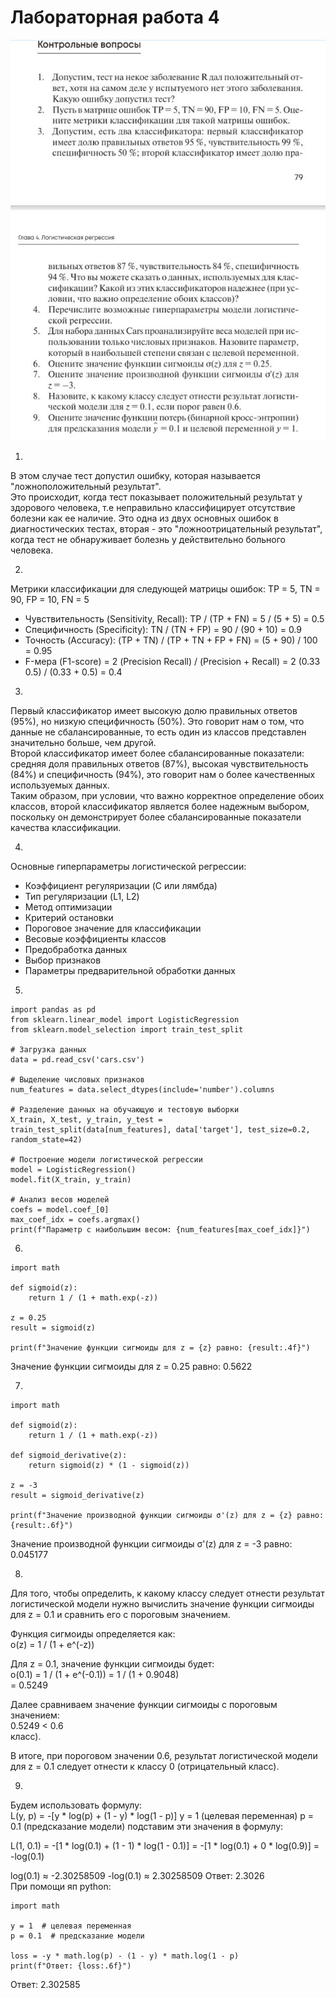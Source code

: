 # Лабораторная работа 4
![alt text](img/kt4.JPG)  

1.

В этом случае тест допустил ошибку, которая называется "ложноположительный результат".   
Это происходит, когда тест показывает положительный результат у здорового человека, т.е неправильно классифицирует отсутствие болезни как ее наличие. Это одна из двух основных ошибок в диагностических тестах, вторая - это "ложноотрицательный результат", когда тест не обнаруживает болезнь у действительно больного человека.

2.

Метрики классификации для следующей матрицы ошибок:
TP = 5, TN = 90, FP = 10, FN = 5
- Чувствительность (Sensitivity, Recall): TP / (TP + FN) = 5 / (5 + 5) = 0.5  
- Специфичность (Specificity): TN / (TN + FP) = 90 / (90 + 10) = 0.9  
- Точность (Accuracy): (TP + TN) / (TP + TN + FP + FN) = (5 + 90) / 100 = 0.95  
- F-мера (F1-score) = 2 (Precision Recall) / (Precision + Recall) = 2 (0.33 0.5) / (0.33 + 0.5) = 0.4

3.

Первый классификатор имеет высокую долю правильных ответов (95%), но низкую специфичность (50%). Это говорит нам о том, что данные не сбалансированные, то есть один из классов представлен значительно больше, чем другой.  
Второй классификатор имеет более сбалансированные показатели: средняя доля правильных ответов (87%), высокая чувствительность (84%) и специфичность (94%), это говорит нам о более качественных используемых данных.  
Таким образом, при условии, что важно корректное определение обоих классов, второй классификатор является более надежным выбором, поскольку он демонстрирует более сбалансированные показатели качества классификации.   

4.

Основные гиперпараметры логистической регрессии:

- Коэффициент регуляризации (C или лямбда)
- Тип регуляризации (L1, L2)
- Метод оптимизации
- Критерий остановки
- Пороговое значение для классификации
- Весовые коэффициенты классов
- Предобработка данных
- Выбор признаков
- Параметры предварительной обработки данных

5.
```
import pandas as pd
from sklearn.linear_model import LogisticRegression
from sklearn.model_selection import train_test_split

# Загрузка данных
data = pd.read_csv('cars.csv')

# Выделение числовых признаков
num_features = data.select_dtypes(include='number').columns

# Разделение данных на обучающую и тестовую выборки
X_train, X_test, y_train, y_test = train_test_split(data[num_features], data['target'], test_size=0.2, random_state=42)

# Построение модели логистической регрессии
model = LogisticRegression()
model.fit(X_train, y_train)

# Анализ весов моделей
coefs = model.coef_[0]
max_coef_idx = coefs.argmax()
print(f"Параметр с наибольшим весом: {num_features[max_coef_idx]}")
```
6.
```
import math

def sigmoid(z):
    return 1 / (1 + math.exp(-z))

z = 0.25
result = sigmoid(z)

print(f"Значение функции сигмоиды для z = {z} равно: {result:.4f}")
```
Значение функции сигмоиды для z = 0.25 равно: 0.5622

7.

```
import math

def sigmoid(z):
    return 1 / (1 + math.exp(-z))

def sigmoid_derivative(z):
    return sigmoid(z) * (1 - sigmoid(z))

z = -3
result = sigmoid_derivative(z)

print(f"Значение производной функции сигмоиды σ'(z) для z = {z} равно: {result:.6f}")
```
Значение производной функции сигмоиды σ'(z) для z = -3 равно: 0.045177

8.

Для того, чтобы определить, к какому классу следует отнести результат логистической модели нужно вычислить значение функции сигмоиды для z = 0.1 и сравнить его с пороговым значением.

Функция сигмоиды определяется как:  
o(z) = 1 / (1 + e^(-z))  

Для z = 0.1, значение функции сигмоиды будет:  
o(0.1) = 1 / (1 + e^(-0.1))  = 1 / (1 + 0.9048)  
= 0.5249  

Далее сравниваем значение функции сигмоиды с пороговым значением:  
0.5249 < 0.6  
класс).  

В итоге, при пороговом значении 0.6, результат логистической модели для z = 0.1 следует отнести к классу 0 (отрицательный класс).  

9.

Будем использовать формулу:  
L(y, p) = -[y * log(p) + (1 - y) * log(1 - p)]
y = 1 (целевая переменная)
p = 0.1 (предсказание модели)
подставим эти значения в формулу:

L(1, 0.1) = -[1 * log(0.1) + (1 - 1) * log(1 - 0.1)]
= -[1 * log(0.1) + 0 * log(0.9)]
= -log(0.1)

log(0.1) ≈ -2.30258509
-log(0.1) ≈ 2.30258509
Ответ: 2.3026  
При помощи яп python:  
```
import math

y = 1  # целевая переменная
p = 0.1  # предсказание модели

loss = -y * math.log(p) - (1 - y) * math.log(1 - p)
print(f"Ответ: {loss:.6f}")
```
Ответ: 2.302585
